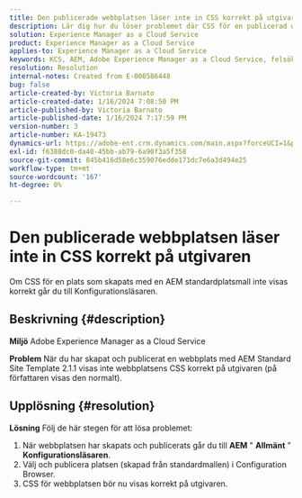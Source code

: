 ```yaml
---
title: Den publicerade webbplatsen läser inte in CSS korrekt på utgivaren
description: Lär dig hur du löser problemet där CSS för en publicerad webbplats inte läses in korrekt.
solution: Experience Manager as a Cloud Service
product: Experience Manager as a Cloud Service
applies-to: Experience Manager as a Cloud Service
keywords: KCS, AEM, Adobe Experience Manager as a Cloud Service, felsökning, publicerad webbplats, inte inläsning av CSS, utgivare
resolution: Resolution
internal-notes: Created from E-000586448
bug: false
article-created-by: Victoria Barnato
article-created-date: 1/16/2024 7:08:50 PM
article-published-by: Victoria Barnato
article-published-date: 1/16/2024 7:17:59 PM
version-number: 3
article-number: KA-19473
dynamics-url: https://adobe-ent.crm.dynamics.com/main.aspx?forceUCI=1&pagetype=entityrecord&etn=knowledgearticle&id=114ceba7-a2b4-ee11-a569-6045bd006704
exl-id: f6388dc0-da40-45bb-ab79-6a90f3a5f358
source-git-commit: 845b416d58e6c359076edde171dc7e6a3d494e25
workflow-type: tm+mt
source-wordcount: '167'
ht-degree: 0%

---
```


# Den publicerade webbplatsen läser inte in CSS korrekt på utgivaren


Om CSS för en plats som skapats med en AEM standardplatsmall inte visas korrekt går du till Konfigurationsläsaren.

## Beskrivning {#description}


<b>Miljö</b>
Adobe Experience Manager as a Cloud Service

<b>Problem</b>
När du har skapat och publicerat en webbplats med AEM Standard Site Template 2.1.1 visas inte webbplatsens CSS korrekt på utgivaren (på författaren visas den normalt).


## Upplösning {#resolution}


<b>Lösning</b>
Följ de här stegen för att lösa problemet:

1. När webbplatsen har skapats och publicerats går du till <b>AEM</b> &quot; <b>Allmänt</b> &quot; <b>Konfigurationsläsaren</b>.
2. Välj och publicera platsen (skapad från standardmallen) i Configuration Browser.
3. CSS för webbplatsen bör nu visas korrekt på utgivaren.
